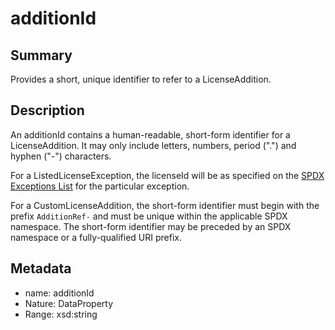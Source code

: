 <!-- Automatically generated by spec-parser v2.0.0 on 2023-12-27T15:02:03.969017+00:00 -->
<!-- SPDX-License-Identifier: Community-Spec-1.0 -->

# additionId

## Summary

Provides a short, unique identifier to refer to a LicenseAddition.


## Description

An additionId contains a human-readable, short-form identifier for a
LicenseAddition. It may only include letters, numbers, period (".") and
hyphen ("-") characters.

For a ListedLicenseException, the licenseId will be as specified on the
[SPDX Exceptions List](https://spdx.org/licenses/exceptions-index.html) for the
particular exception.

For a CustomLicenseAddition, the short-form identifier must begin with the
prefix `AdditionRef-` and must be unique within the applicable SPDX namespace.
The short-form identifier may be preceded by an SPDX namespace or a
fully-qualified URI prefix.


## Metadata

- name: additionId
- Nature: DataProperty
- Range: xsd:string




